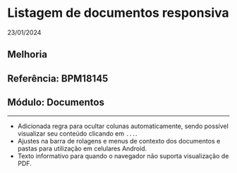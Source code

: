 # Listagem de documentos responsiva
23/01/2024
## Melhoria
## Referência: BPM18145
## Módulo: Documentos
***

* Adicionada regra para ocultar colunas automaticamente, sendo possível visualizar seu conteúdo clicando em `...`.
* Ajustes na barra de rolagens e menus de contexto dos documentos e pastas para utilização em celulares Android.
* Texto informativo para quando o navegador não suporta visualização de PDF.